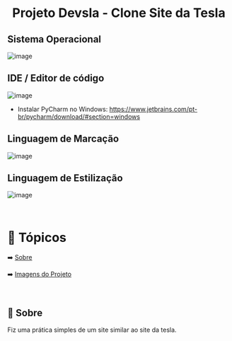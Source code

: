 <h1 align="center">
  <a> Projeto Devsla - Clone Site da Tesla  </a>
</h1>

<h2>Sistema Operacional</h2>

![image](https://user-images.githubusercontent.com/37275221/125127956-b2f42c80-e0d3-11eb-9d38-619abc7148ce.png) 


<h2>IDE / Editor de código </h2>

![image](https://user-images.githubusercontent.com/37275221/127346661-b2b51a03-8e4c-4788-a691-7554cf58948f.png)

- Instalar PyCharm no Windows: https://www.jetbrains.com/pt-br/pycharm/download/#section=windows

<h2> Linguagem de Marcação </h2>

![image](https://user-images.githubusercontent.com/37275221/129412117-b36f2ed0-40e5-4207-9758-7b262a012fc5.png)

<h2> Linguagem de Estilização </h2>

![image](https://user-images.githubusercontent.com/37275221/129412136-c462e004-863c-4745-8b30-5b4d869a58f7.png)




<br>


🏁 Tópicos
=================
 <!--ts-->
  ➡️ [Sobre](#Sobre)
  
  ➡️ [Imagens do Projeto](#ImgDoProj)

<br>



<h2> 🔵 Sobre </h2>

Fiz uma prática simples de um site similar ao site da tesla. 
